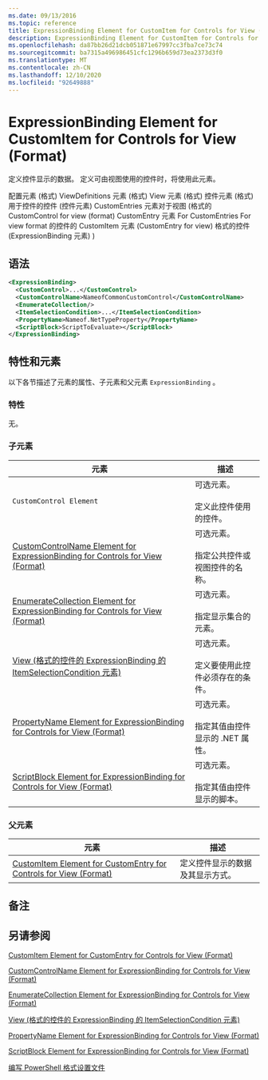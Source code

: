 ```yaml
---
ms.date: 09/13/2016
ms.topic: reference
title: ExpressionBinding Element for CustomItem for Controls for View (Format)
description: ExpressionBinding Element for CustomItem for Controls for View (Format)
ms.openlocfilehash: da87bb26d21dcb051871e67997cc3fba7ce73c74
ms.sourcegitcommit: ba7315a496986451cfc1296b659d73ea2373d3f0
ms.translationtype: MT
ms.contentlocale: zh-CN
ms.lasthandoff: 12/10/2020
ms.locfileid: "92649888"
---
```

# <a name="expressionbinding-element-for-customitem-for-controls-for-view-format"></a>ExpressionBinding Element for CustomItem for Controls for View (Format)

定义控件显示的数据。 定义可由视图使用的控件时，将使用此元素。

配置元素 (格式) ViewDefinitions 元素 (格式) View 元素 (格式) 控件元素 (格式) 用于控件的控件 (控件元素) CustomEntries 元素对于视图 (格式的 CustomControl for view (format) CustomEntry 元素 For CustomEntries For view format 的控件的 CustomItem 元素 (CustomEntry for view) 格式的控件 (ExpressionBinding 元素) ) 

## <a name="syntax"></a>语法

```xml
<ExpressionBinding>
  <CustomControl>...</CustomControl>
  <CustomControlName>NameofCommonCustomControl</CustomControlName>
  <EnumerateCollection/>
  <ItemSelectionCondition>...</ItemSelectionCondition>
  <PropertyName>Nameof.NetTypeProperty</PropertyName>
  <ScriptBlock>ScriptToEvaluate></ScriptBlock>
</ExpressionBinding>
```

## <a name="attributes-and-elements"></a>特性和元素

以下各节描述了元素的属性、子元素和父元素 `ExpressionBinding` 。

### <a name="attributes"></a>特性

无。

### <a name="child-elements"></a>子元素

|元素|描述|
|-------------|-----------------|
|`CustomControl Element`|可选元素。<br /><br /> 定义此控件使用的控件。|
|[CustomControlName Element for ExpressionBinding for Controls for View (Format)](./customcontrolname-element-for-expressionbinding-for-controls-for-view-format.md)|可选元素。<br /><br /> 指定公共控件或视图控件的名称。|
|[EnumerateCollection Element for ExpressionBinding for Controls for View (Format)](./enumeratecollection-element-for-expressionbinding-for-controls-for-view-format.md)|可选元素。<br /><br /> 指定显示集合的元素。|
|[View (格式的控件的 ExpressionBinding 的 ItemSelectionCondition 元素) ](./itemselectioncondition-element-for-expressionbinding-for-controls-for-view-format.md)|可选元素。<br /><br /> 定义要使用此控件必须存在的条件。|
|[PropertyName Element for ExpressionBinding for Controls for View (Format)](./propertyname-element-for-expressionbinding-for-controls-for-view-format.md)|可选元素。<br /><br /> 指定其值由控件显示的 .NET 属性。|
|[ScriptBlock Element for ExpressionBinding for Controls for View (Format)](./scriptblock-element-for-expressionbinding-for-controls-for-view-format.md)|可选元素。<br /><br /> 指定其值由控件显示的脚本。|

### <a name="parent-elements"></a>父元素

|元素|描述|
|-------------|-----------------|
|[CustomItem Element for CustomEntry for Controls for View (Format)](./customitem-element-for-customentry-for-controls-for-view-format.md)|定义控件显示的数据及其显示方式。|

## <a name="remarks"></a>备注

## <a name="see-also"></a>另请参阅

[CustomItem Element for CustomEntry for Controls for View (Format)](./customitem-element-for-customentry-for-controls-for-view-format.md)

[CustomControlName Element for ExpressionBinding for Controls for View (Format)](./customcontrolname-element-for-expressionbinding-for-controls-for-view-format.md)

[EnumerateCollection Element for ExpressionBinding for Controls for View (Format)](./enumeratecollection-element-for-expressionbinding-for-controls-for-view-format.md)

[View (格式的控件的 ExpressionBinding 的 ItemSelectionCondition 元素) ](./itemselectioncondition-element-for-expressionbinding-for-controls-for-view-format.md)

[PropertyName Element for ExpressionBinding for Controls for View (Format)](./propertyname-element-for-expressionbinding-for-controls-for-view-format.md)

[ScriptBlock Element for ExpressionBinding for Controls for View (Format)](./scriptblock-element-for-expressionbinding-for-controls-for-view-format.md)

[编写 PowerShell 格式设置文件](./writing-a-powershell-formatting-file.md)
